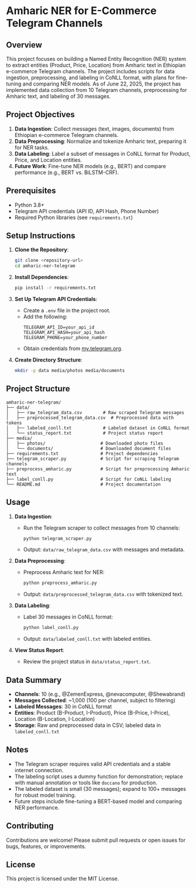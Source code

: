 # Amharic NER for E-Commerce Telegram Channels

## Overview

This project focuses on building a Named Entity Recognition (NER) system to extract entities (Product, Price, Location) from Amharic text in Ethiopian e-commerce Telegram channels. The project includes scripts for data ingestion, preprocessing, and labeling in CoNLL format, with plans for fine-tuning and comparing NER models. As of June 22, 2025, the project has implemented data collection from 10 Telegram channels, preprocessing for Amharic text, and labeling of 30 messages.

## Project Objectives

1. **Data Ingestion**: Collect messages (text, images, documents) from Ethiopian e-commerce Telegram channels.
2. **Data Preprocessing**: Normalize and tokenize Amharic text, preparing it for NER tasks.
3. **Data Labeling**: Label a subset of messages in CoNLL format for Product, Price, and Location entities.
4. **Future Work**: Fine-tune NER models (e.g., BERT) and compare performance (e.g., BERT vs. BiLSTM-CRF).

## Prerequisites

- Python 3.8+
- Telegram API credentials (API ID, API Hash, Phone Number)
- Required Python libraries (see `requirements.txt`)

## Setup Instructions

1. **Clone the Repository**:

   ```bash
   git clone <repository-url>
   cd amharic-ner-telegram
   ```

2. **Install Dependencies**:

   ```bash
   pip install -r requirements.txt
   ```

3. **Set Up Telegram API Credentials**:

   - Create a `.env` file in the project root.
   - Add the following:
     ```
     TELEGRAM_API_ID=your_api_id
     TELEGRAM_API_HASH=your_api_hash
     TELEGRAM_PHONE=your_phone_number
     ```
   - Obtain credentials from [my.telegram.org](https://my.telegram.org).

4. **Create Directory Structure**:
   ```bash
   mkdir -p data media/photos media/documents
   ```

## Project Structure

```
amharic-ner-telegram/
├── data/
│   ├── raw_telegram_data.csv        # Raw scraped Telegram messages
│   ├── preprocessed_telegram_data.csv  # Preprocessed data with tokens
│   ├── labeled_conll.txt            # Labeled dataset in CoNLL format
│   └── status_report.txt            # Project status report
├── media/
│   ├── photos/                     # Downloaded photo files
│   └── documents/                  # Downloaded document files
├── requirements.txt                # Project dependencies
├── telegram_scraper.py             # Script for scraping Telegram channels
├── preprocess_amharic.py           # Script for preprocessing Amharic text
├── label_conll.py                  # Script for CoNLL labeling
└── README.md                       # Project documentation
```

## Usage

1. **Data Ingestion**:

   - Run the Telegram scraper to collect messages from 10 channels:
     ```bash
     python telegram_scraper.py
     ```
   - Output: `data/raw_telegram_data.csv` with messages and metadata.

2. **Data Preprocessing**:

   - Preprocess Amharic text for NER:
     ```bash
     python preprocess_amharic.py
     ```
   - Output: `data/preprocessed_telegram_data.csv` with tokenized text.

3. **Data Labeling**:

   - Label 30 messages in CoNLL format:
     ```bash
     python label_conll.py
     ```
   - Output: `data/labeled_conll.txt` with labeled entities.

4. **View Status Report**:
   - Review the project status in `data/status_report.txt`.

## Data Summary

- **Channels**: 10 (e.g., @ZemenExpress, @nevacomputer, @Shewabrand)
- **Messages Collected**: ~1,000 (100 per channel, subject to filtering)
- **Labeled Messages**: 30 in CoNLL format
- **Entities**: Product (B-Product, I-Product), Price (B-Price, I-Price), Location (B-Location, I-Location)
- **Storage**: Raw and preprocessed data in CSV; labeled data in `labeled_conll.txt`

## Notes

- The Telegram scraper requires valid API credentials and a stable internet connection.
- The labeling script uses a dummy function for demonstration; replace with manual annotation or tools like `doccano` for production.
- The labeled dataset is small (30 messages); expand to 100+ messages for robust model training.
- Future steps include fine-tuning a BERT-based model and comparing NER performance.

## Contributing

Contributions are welcome! Please submit pull requests or open issues for bugs, features, or improvements.

## License

This project is licensed under the MIT License.
